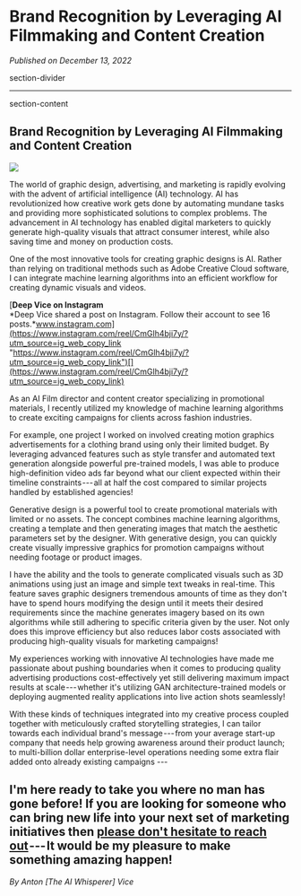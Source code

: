# Brand Recognition by Leveraging AI Filmmaking and Content Creation

*Published on December 13, 2022*

section-divider

------------------------------------------------------------------------

 section-content

## Brand Recognition by Leveraging AI Filmmaking and Content Creation 


![](https://cdn-images-1.medium.com/max/800/1*QtTh76LyJEZHfApw9Cc1EA.png)


The world of graphic design, advertising, and marketing is rapidly
evolving with the advent of artificial intelligence (AI) technology. AI
has revolutionized how creative work gets done by automating mundane
tasks and providing more sophisticated solutions to complex problems.
The advancement in AI technology has enabled digital marketers to
quickly generate high-quality visuals that attract consumer interest,
while also saving time and money on production costs.

One of the most innovative tools for creating graphic designs is AI.
Rather than relying on traditional methods such as Adobe Creative Cloud
software, I can integrate machine learning algorithms into an efficient
workflow for creating dynamic visuals and videos.

[**Deep Vice on Instagram**\
*Deep Vice shared a post on Instagram. Follow their account to see 16
posts.*www.instagram.com](https://www.instagram.com/reel/CmGlh4bji7y/?utm_source=ig_web_copy_link "https://www.instagram.com/reel/CmGlh4bji7y/?utm_source=ig_web_copy_link")[](https://www.instagram.com/reel/CmGlh4bji7y/?utm_source=ig_web_copy_link)

As an AI Film director and content creator specializing in promotional
materials, I recently utilized my knowledge of machine learning
algorithms to create exciting campaigns for clients across fashion
industries.

For example, one project I worked on involved creating motion graphics
advertisements for a clothing brand using only their limited budget. By
leveraging advanced features such as style transfer and automated text
generation alongside powerful pre-trained models, I was able to produce
high-definition video ads far beyond what our client expected within
their timeline constraints --- all at half the cost compared to similar
projects handled by established agencies!

Generative design is a powerful tool to create promotional materials
with limited or no assets. The concept combines machine learning
algorithms, creating a template and then generating images that match
the aesthetic parameters set by the designer. With generative design,
you can quickly create visually impressive graphics for promotion
campaigns without needing footage or product images.

I have the ability and the tools to generate complicated visuals such as
3D animations using just an image and simple text tweaks in real-time.
This feature saves graphic designers tremendous amounts of time as they
don't have to spend hours modifying the design until it meets their
desired requirements since the machine generates imagery based on its
own algorithms while still adhering to specific criteria given by the
user. Not only does this improve efficiency but also reduces labor costs
associated with producing high-quality visuals for marketing campaigns!

My experiences working with innovative AI technologies have made me
passionate about pushing boundaries when it comes to producing quality
advertising productions cost-effectively yet still delivering maximum
impact results at scale --- whether it's utilizing GAN
architecture-trained models or deploying augmented reality applications
into live action shots seamlessly!

With these kinds of techniques integrated into my creative process
coupled together with meticulously crafted storytelling strategies, I
can tailor towards each individual brand's message --- from your average
start-up company that needs help growing awareness around their product
launch; to multi-billion dollar enterprise-level operations needing some
extra flair added onto already existing campaigns ---

## I'm here ready to take you where no man has gone before! If you are looking for someone who can bring new life into your next set of marketing initiatives then [please don't hesitate to reach out](http://t.me/@nucradkillsrats) --- It would be my pleasure to make something amazing happen!

*By Anton [The AI Whisperer] Vice*
